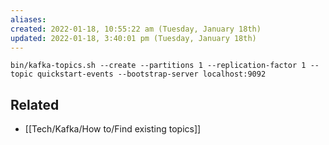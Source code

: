 ```yaml
---
aliases: 
created: 2022-01-18, 10:55:22 am (Tuesday, January 18th)
updated: 2022-01-18, 3:40:01 pm (Tuesday, January 18th)
---
```

`bin/kafka-topics.sh --create --partitions 1 --replication-factor 1 --topic quickstart-events --bootstrap-server localhost:9092`

## Related
- [[Tech/Kafka/How to/Find existing topics]]
